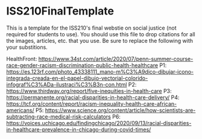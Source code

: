# ISS210FinalTemplate
This is a template for the ISS210's final webstie on social justice (not required for students to use).
You should use this file to drop citations for all the images, articles, etc. that you use. 
Be sure to replace the following with your substitions.

HealthFront: https://www.34st.com/article/2020/07/penn-summer-course-race-gender-racism-discrimination-public-health-healthcare
P1: https://es.123rf.com/photo_43338111_mano-m%C3%A9dico-dibujar-icono-integrada-creada-en-el-papel-dibujo-vectorial-colorido-infograf%C3%ADa-ilustraci%C3%B3n-con.html
P2: https://www.thirdway.org/report/five-inequities-in-health-care
P3: https://permanente.org/racial-disparities-in-health-care-delivery/
P4: https://tcf.org/content/report/racism-inequality-health-care-african-americans/
P5: https://www.science.org/content/article/how-scientists-are-subtracting-race-medical-risk-calculators
P6: https://voices.uchicago.edu/findingchicago/2020/09/13/racial-disparities-in-healthcare-prevalence-in-chicago-during-covid-times/
